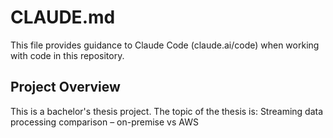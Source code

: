 # CLAUDE.md

This file provides guidance to Claude Code (claude.ai/code) when working with code in this repository.

## Project Overview

This is a bachelor's thesis project. The topic of the thesis is: Streaming data processing comparison – on-premise vs AWS
